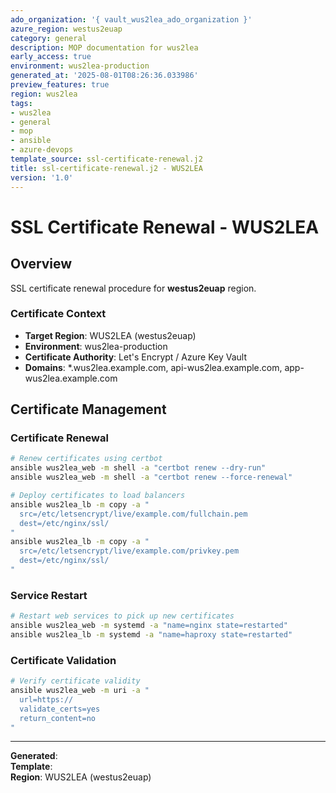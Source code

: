 ```yaml
---
ado_organization: '{ vault_wus2lea_ado_organization }'
azure_region: westus2euap
category: general
description: MOP documentation for wus2lea
early_access: true
environment: wus2lea-production
generated_at: '2025-08-01T08:26:36.033986'
preview_features: true
region: wus2lea
tags:
- wus2lea
- general
- mop
- ansible
- azure-devops
template_source: ssl-certificate-renewal.j2
title: ssl-certificate-renewal.j2 - WUS2LEA
version: '1.0'
---
```



# SSL Certificate Renewal - WUS2LEA

## Overview

SSL certificate renewal procedure for **westus2euap** region.

### Certificate Context

- **Target Region**: WUS2LEA (westus2euap)
- **Environment**: wus2lea-production
- **Certificate Authority**: Let's Encrypt / Azure Key Vault
- **Domains**: *.wus2lea.example.com, api-wus2lea.example.com, app-wus2lea.example.com

## Certificate Management

### Certificate Renewal
```bash
# Renew certificates using certbot
ansible wus2lea_web -m shell -a "certbot renew --dry-run"
ansible wus2lea_web -m shell -a "certbot renew --force-renewal"

# Deploy certificates to load balancers
ansible wus2lea_lb -m copy -a "
  src=/etc/letsencrypt/live/example.com/fullchain.pem
  dest=/etc/nginx/ssl/
"
ansible wus2lea_lb -m copy -a "
  src=/etc/letsencrypt/live/example.com/privkey.pem
  dest=/etc/nginx/ssl/
"
```

### Service Restart
```bash
# Restart web services to pick up new certificates
ansible wus2lea_web -m systemd -a "name=nginx state=restarted"
ansible wus2lea_lb -m systemd -a "name=haproxy state=restarted"
```

### Certificate Validation
```bash
# Verify certificate validity
ansible wus2lea_web -m uri -a "
  url=https://
  validate_certs=yes
  return_content=no
"
```

---

**Generated**:   
**Template**:   
**Region**: WUS2LEA (westus2euap)